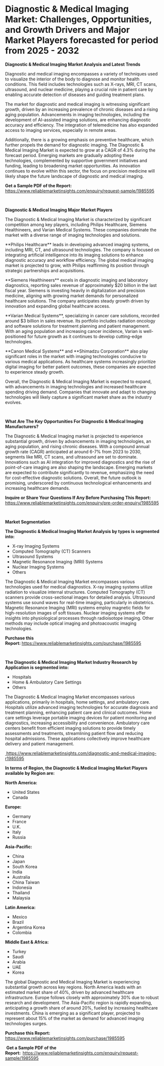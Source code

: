<p><h1>Diagnostic & Medical Imaging Market: Challenges, Opportunities, and Growth Drivers and Major Market Players forecasted for period from 2025 - 2032</h1></p><p><strong>Diagnostic & Medical Imaging Market Analysis and Latest Trends</strong></p>
<p><p>Diagnostic and medical imaging encompasses a variety of techniques used to visualize the interior of the body to diagnose and monitor health conditions. This field includes technologies such as X-rays, MRI, CT scans, ultrasound, and nuclear medicine, playing a crucial role in patient care by enabling accurate detection of diseases and guiding treatment plans.</p><p>The market for diagnostic and medical imaging is witnessing significant growth, driven by an increasing prevalence of chronic diseases and a rising aging population. Advancements in imaging technologies, including the development of AI-assisted imaging solutions, are enhancing diagnostic accuracy and efficiency. The integration of telemedicine has also expanded access to imaging services, especially in remote areas.</p><p>Additionally, there is a growing emphasis on preventive healthcare, which further propels the demand for diagnostic imaging. The Diagnostic & Medical Imaging Market is expected to grow at a CAGR of 4.3% during the forecast period. Emerging markets are gradually adopting these technologies, complemented by supportive government initiatives and funding, leading to broadening market opportunities. As innovation continues to evolve within this sector, the focus on precision medicine will likely shape the future landscape of diagnostic and medical imaging.</p></p>
<p><strong>Get a Sample PDF of the Report:&nbsp;</strong> <a href="https://www.reliablemarketinsights.com/enquiry/request-sample/1985595?utm_campaign=2643&utm_medium=2&utm_source=Github&utm_content=ia&utm_term=16042025&utm_id=diagnostic-medical-imaging">https://www.reliablemarketinsights.com/enquiry/request-sample/1985595</a></p>
<p>&nbsp;</p>
<p><strong>Diagnostic & Medical Imaging Major Market Players</strong></p>
<p><p>The Diagnostic & Medical Imaging Market is characterized by significant competition among key players, including Philips Healthcare, Siemens Healthineers, and Varian Medical Systems. These companies dominate the market with a diverse range of imaging technologies and solutions.</p><p>**Philips Healthcare** leads in developing advanced imaging systems, including MRI, CT, and ultrasound technologies. The company is focused on integrating artificial intelligence into its imaging solutions to enhance diagnostic accuracy and workflow efficiency. The global medical imaging market is projected to grow, with Philips reaffirming its position through strategic partnerships and acquisitions.</p><p>**Siemens Healthineers** excels in diagnostic imaging and laboratory diagnostics, reporting sales revenue of approximately $20 billion in the last fiscal year. Siemens is investing heavily in digitalization and precision medicine, aligning with growing market demands for personalized healthcare solutions. The company anticipates steady growth driven by innovation and expanding global healthcare access.</p><p>**Varian Medical Systems**, specializing in cancer care solutions, recorded around $3 billion in sales revenue. Its portfolio includes radiation oncology and software solutions for treatment planning and patient management. With an aging population and increasing cancer incidence, Varian is well-positioned for future growth as it continues to develop cutting-edge technologies.</p><p>**Canon Medical Systems** and **Shimadzu Corporation** also play significant roles in the market with imaging technologies conducive to various medical applications. As healthcare systems increasingly prioritize digital imaging for better patient outcomes, these companies are expected to experience steady growth.</p><p>Overall, the Diagnostic & Medical Imaging Market is expected to expand, with advancements in imaging technologies and increased healthcare spending driving demand. Companies that innovate and adapt to changing technologies will likely capture a significant market share as the industry evolves.</p></p>
<p>&nbsp;</p>
<p><strong>What Are The Key Opportunities For Diagnostic & Medical Imaging Manufacturers?</strong></p>
<p><p>The Diagnostic & Medical Imaging market is projected to experience substantial growth, driven by advancements in imaging technologies, an aging population, and rising chronic diseases. With a compound annual growth rate (CAGR) anticipated at around 6-7% from 2023 to 2030, segments like MRI, CT scans, and ultrasound are set to dominate. Innovations such as AI integration for improved diagnostics and the rise of point-of-care imaging are also shaping the landscape. Emerging markets are expected to contribute significantly to revenue, emphasizing the need for cost-effective diagnostic solutions. Overall, the future outlook is promising, underscored by continuous technological enhancements and increasing healthcare demands.</p></p>
<p><strong>Inquire or Share Your Questions If Any Before Purchasing This Report:</strong> <a href="https://www.reliablemarketinsights.com/enquiry/pre-order-enquiry/1985595?utm_campaign=2643&utm_medium=2&utm_source=Github&utm_content=ia&utm_term=16042025&utm_id=diagnostic-medical-imaging">https://www.reliablemarketinsights.com/enquiry/pre-order-enquiry/1985595</a></p>
<p>&nbsp;</p>
<p><strong>Market Segmentation</strong></p>
<p><strong>The Diagnostic & Medical Imaging Market Analysis by types is segmented into:</strong></p>
<p><ul><li>X-ray Imaging Systems</li><li>Computed Tomography (CT) Scanners</li><li>Ultrasound Systems</li><li>Magnetic Resonance Imaging (MRI) Systems</li><li>Nuclear Imaging Systems</li><li>Others</li></ul></p>
<p><p>The Diagnostic & Medical Imaging Market encompasses various technologies used for medical diagnostics. X-ray imaging systems utilize radiation to visualize internal structures. Computed Tomography (CT) scanners provide cross-sectional images for detailed analysis. Ultrasound systems use sound waves for real-time imaging, particularly in obstetrics. Magnetic Resonance Imaging (MRI) systems employ magnetic fields for high-resolution images of soft tissues. Nuclear imaging systems offer insights into physiological processes through radioisotope imaging. Other methods may include optical imaging and photoacoustic imaging technologies.</p></p>
<p><strong>Purchase this Report:&nbsp;</strong><a href="https://www.reliablemarketinsights.com/purchase/1985595?utm_campaign=2643&utm_medium=2&utm_source=Github&utm_content=ia&utm_term=16042025&utm_id=diagnostic-medical-imaging">https://www.reliablemarketinsights.com/purchase/1985595</a></p>
<p>&nbsp;</p>
<p><strong>The Diagnostic & Medical Imaging Market Industry Research by Application is segmented into:</strong></p>
<p><ul><li>Hospitals</li><li>Home & Ambulatory Care Settings</li><li>Others</li></ul></p>
<p><p>The Diagnostic & Medical Imaging Market encompasses various applications, primarily in hospitals, home settings, and ambulatory care. Hospitals utilize advanced imaging technologies for accurate diagnosis and treatment planning, enhancing patient care and clinical outcomes. Home care settings leverage portable imaging devices for patient monitoring and diagnostics, increasing accessibility and convenience. Ambulatory care centers benefit from efficient imaging solutions to provide timely assessments and treatments, streamlining patient flow and reducing hospital admissions. These applications collectively improve healthcare delivery and patient management.</p></p>
<p><a href="https://www.reliablemarketinsights.com/diagnostic-and-medical-imaging-r1985595?utm_campaign=2643&utm_medium=2&utm_source=Github&utm_content=ia&utm_term=16042025&utm_id=diagnostic-medical-imaging">&nbsp;https://www.reliablemarketinsights.com/diagnostic-and-medical-imaging-r1985595</a></p>
<p><strong>In terms of Region, the Diagnostic & Medical Imaging Market Players available by Region are:</strong></p>
<p>
    <p> <strong> North America: </strong>
        <ul>
            <li>United States</li>
            <li>Canada</li>
        </ul>
        </p> 
    <p> <strong> Europe: </strong>
        <ul>
            <li>Germany</li>
            <li>France</li>
            <li>U.K.</li>
            <li>Italy</li>
            <li>Russia</li>
        </ul>
        </p> 
    <p> <strong> Asia-Pacific: </strong>
        <ul>
            <li>China</li>
            <li>Japan</li>
            <li>South Korea</li>
            <li>India</li>
            <li>Australia</li>
            <li>China Taiwan</li>
            <li>Indonesia</li>
            <li>Thailand</li>
            <li>Malaysia</li>
        </ul>
        </p> 
    <p> <strong> Latin America: </strong>
        <ul>
            <li>Mexico</li>
            <li>Brazil</li>
            <li>Argentina Korea</li>
            <li>Colombia</li>
        </ul>
        </p> 
    <p> <strong> Middle East & Africa: </strong>
        <ul>
            <li>Turkey</li>
            <li>Saudi</li>
            <li>Arabia</li>
            <li>UAE</li>
            <li>Korea</li>
        </ul>
    </p>
    </p>
<p><p>The global Diagnostic and Medical Imaging Market is experiencing substantial growth across key regions. North America leads with an estimated market share of 40%, driven by advanced healthcare infrastructure. Europe follows closely with approximately 30% due to robust research and development. The Asia-Pacific region is rapidly expanding, anticipating a growth share of around 20%, fueled by increasing healthcare investments. China is emerging as a significant player, projected to represent about 15% of the market as demand for advanced imaging technologies surges.</p></p>
<p><strong>Purchase this Report: </strong><a href="https://www.reliablemarketinsights.com/purchase/1985595?utm_campaign=2643&utm_medium=2&utm_source=Github&utm_content=ia&utm_term=16042025&utm_id=diagnostic-medical-imaging">https://www.reliablemarketinsights.com/purchase/1985595</a></p>
<p>&nbsp;<strong>Get a Sample PDF of the Report:&nbsp;&nbsp;</strong><a href="https://www.reliablemarketinsights.com/enquiry/request-sample/1985595?utm_campaign=2643&utm_medium=2&utm_source=Github&utm_content=ia&utm_term=16042025&utm_id=diagnostic-medical-imaging">https://www.reliablemarketinsights.com/enquiry/request-sample/1985595</a></p>
<p><strong></strong></p>
<p><p></p><p></p><p></p></p>